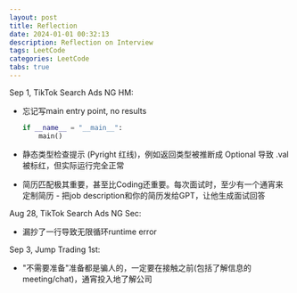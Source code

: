 ```yaml
---
layout: post
title: Reflection
date: 2024-01-01 00:32:13
description: Reflection on Interview
tags: LeetCode
categories: LeetCode
tabs: true
---
```


Sep 1, TikTok Search Ads NG HM:
- 忘记写main entry point, no results
    ```python
    if __name__ = "__main__":
        main()
    ```
- 静态类型检查提示 (Pyright 红线)，例如返回类型被推断成 Optional 导致 .val 被标红，但实际运行完全正常

- 简历匹配极其重要，甚至比Coding还重要。每次面试时，至少有一个通宵来定制简历 - 把job description和你的简历发给GPT，让他生成面试回答

Aug 28, TikTok Search Ads NG Sec:
- 漏抄了一行导致无限循环runtime error

Sep 3, Jump Trading 1st:
- "不需要准备"准备都是骗人的，一定要在接触之前(包括了解信息的meeting/chat)，通宵投入地了解公司
